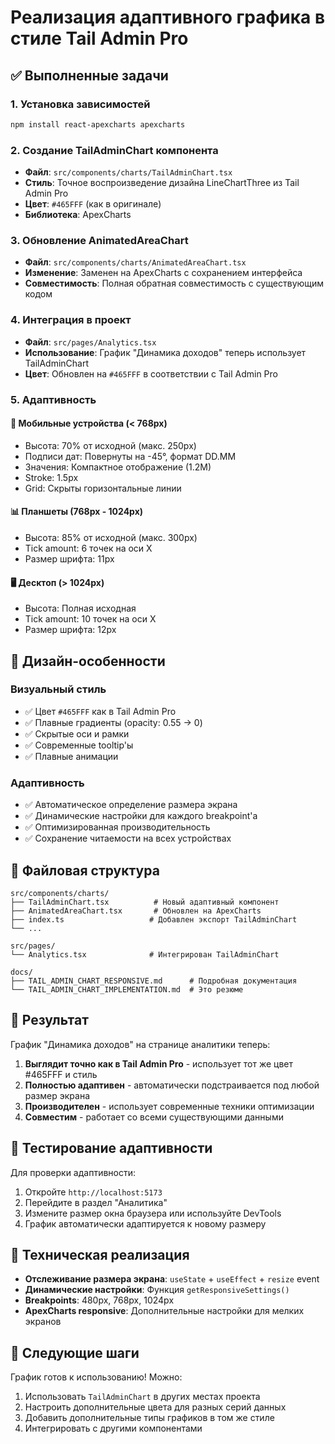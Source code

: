 # Реализация адаптивного графика в стиле Tail Admin Pro

## ✅ Выполненные задачи

### 1. Установка зависимостей
```bash
npm install react-apexcharts apexcharts
```

### 2. Создание TailAdminChart компонента
- **Файл**: `src/components/charts/TailAdminChart.tsx`
- **Стиль**: Точное воспроизведение дизайна LineChartThree из Tail Admin Pro
- **Цвет**: `#465FFF` (как в оригинале)
- **Библиотека**: ApexCharts

### 3. Обновление AnimatedAreaChart
- **Файл**: `src/components/charts/AnimatedAreaChart.tsx`
- **Изменение**: Заменен на ApexCharts с сохранением интерфейса
- **Совместимость**: Полная обратная совместимость с существующим кодом

### 4. Интеграция в проект
- **Файл**: `src/pages/Analytics.tsx`
- **Использование**: График "Динамика доходов" теперь использует TailAdminChart
- **Цвет**: Обновлен на `#465FFF` в соответствии с Tail Admin Pro

### 5. Адаптивность

#### 📱 Мобильные устройства (< 768px)
- Высота: 70% от исходной (макс. 250px)
- Подписи дат: Повернуты на -45°, формат DD.MM
- Значения: Компактное отображение (1.2М)
- Stroke: 1.5px
- Grid: Скрыты горизонтальные линии

#### 📊 Планшеты (768px - 1024px)
- Высота: 85% от исходной (макс. 300px)
- Tick amount: 6 точек на оси X
- Размер шрифта: 11px

#### 🖥️ Десктоп (> 1024px)
- Высота: Полная исходная
- Tick amount: 10 точек на оси X
- Размер шрифта: 12px

## 🎨 Дизайн-особенности

### Визуальный стиль
- ✅ Цвет `#465FFF` как в Tail Admin Pro
- ✅ Плавные градиенты (opacity: 0.55 → 0)
- ✅ Скрытые оси и рамки
- ✅ Современные tooltip'ы
- ✅ Плавные анимации

### Адаптивность
- ✅ Автоматическое определение размера экрана
- ✅ Динамические настройки для каждого breakpoint'а
- ✅ Оптимизированная производительность
- ✅ Сохранение читаемости на всех устройствах

## 📁 Файловая структура

```
src/components/charts/
├── TailAdminChart.tsx          # Новый адаптивный компонент
├── AnimatedAreaChart.tsx       # Обновлен на ApexCharts
├── index.ts                   # Добавлен экспорт TailAdminChart
└── ...

src/pages/
└── Analytics.tsx              # Интегрирован TailAdminChart

docs/
├── TAIL_ADMIN_CHART_RESPONSIVE.md      # Подробная документация
└── TAIL_ADMIN_CHART_IMPLEMENTATION.md  # Это резюме
```

## 🚀 Результат

График "Динамика доходов" на странице аналитики теперь:

1. **Выглядит точно как в Tail Admin Pro** - использует тот же цвет #465FFF и стиль
2. **Полностью адаптивен** - автоматически подстраивается под любой размер экрана
3. **Производителен** - использует современные техники оптимизации
4. **Совместим** - работает со всеми существующими данными

## 📱 Тестирование адаптивности

Для проверки адаптивности:

1. Откройте `http://localhost:5173`
2. Перейдите в раздел "Аналитика"
3. Измените размер окна браузера или используйте DevTools
4. График автоматически адаптируется к новому размеру

## 🔧 Техническая реализация

- **Отслеживание размера экрана**: `useState` + `useEffect` + `resize` event
- **Динамические настройки**: Функция `getResponsiveSettings()`
- **Breakpoints**: 480px, 768px, 1024px
- **ApexCharts responsive**: Дополнительные настройки для мелких экранов

## 🎯 Следующие шаги

График готов к использованию! Можно:

1. Использовать `TailAdminChart` в других местах проекта
2. Настроить дополнительные цвета для разных серий данных
3. Добавить дополнительные типы графиков в том же стиле
4. Интегрировать с другими компонентами 